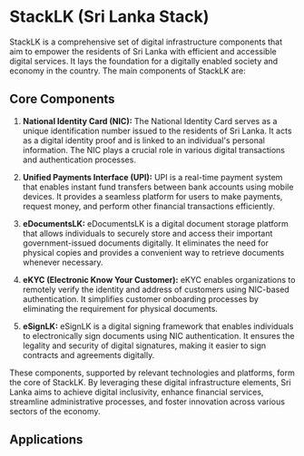 # StackLK (Sri Lanka Stack)


StackLK is a comprehensive set of digital infrastructure components that aim to empower the residents of Sri Lanka with efficient and accessible digital services. It lays the foundation for a digitally enabled society and economy in the country. The main components of StackLK are:


## Core Components

1. **National Identity Card (NIC):** The National Identity Card serves as a unique identification number issued to the residents of Sri Lanka. It acts as a digital identity proof and is linked to an individual's personal information. The NIC plays a crucial role in various digital transactions and authentication processes.

2. **Unified Payments Interface (UPI):** UPI is a real-time payment system that enables instant fund transfers between bank accounts using mobile devices. It provides a seamless platform for users to make payments, request money, and perform other financial transactions efficiently.

3. **eDocumentsLK:** eDocumentsLK is a digital document storage platform that allows individuals to securely store and access their important government-issued documents digitally. It eliminates the need for physical copies and provides a convenient way to retrieve documents whenever necessary.

4. **eKYC (Electronic Know Your Customer):** eKYC enables organizations to remotely verify the identity and address of customers using NIC-based authentication. It simplifies customer onboarding processes by eliminating the requirement for physical documents.

5. **eSignLK:** eSignLK is a digital signing framework that enables individuals to electronically sign documents using NIC authentication. It ensures the legality and security of digital signatures, making it easier to sign contracts and agreements digitally.

These components, supported by relevant technologies and platforms, form the core of StackLK. By leveraging these digital infrastructure elements, Sri Lanka aims to achieve digital inclusivity, enhance financial services, streamline administrative processes, and foster innovation across various sectors of the economy.

## Applications

